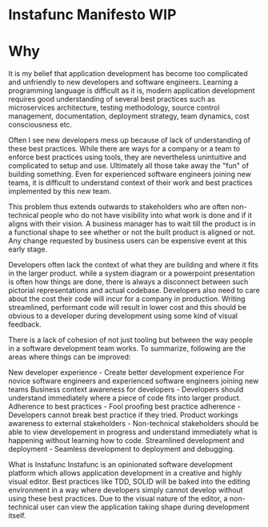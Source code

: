 # Instafunc Manifesto WIP

# Why
It is my belief that application development has become too complicated and unfriendly to new developers and software engineers. Learning a programming language is difficult as it is, modern application development requires good understanding of several best practices such as microservices architecture, testing methodology, source control management, documentation, deployment strategy, team dynamics, cost consciousness etc.

Often I see new developers mess up because of lack of understanding of these best practices. While there are ways for a company or a team to enforce best practices using tools, they are nevertheless unintuitive and complicated to setup and use. Ultimately all those take away the "fun" of building something. Even for experienced software engineers joining new teams, it is difficult to understand context of their work and best practices implemented by this new team.

This problem thus extends outwards to stakeholders who are often non-technical people who do not have visibility into what work is done and if it aligns with their vision. A business manager has to wait till the product is in a functional shape to see whether or not the built product is aligned or not. Any change requested by business users can be expensive event at this early stage.

Developers often lack the context of what they are building and where it fits in the larger product. while a system diagram or a powerpoint presentation is often how things are done, there is always a disconnect between such pictorial representations and actual codebase. Developers also need to care about the cost their code will incur for a company in production. Writing streamlined, performant code will result in lower cost and this should be obvious to a developer during development using some kind of visual feedback.

There is a lack of cohesion of not just tooling but between the way people in a software development team works.
To summarize, following are the areas where things can be improved:

New developer experience - Create better development experience For novice software engineers and experienced software engineers joining new teams
Business context awareness for developers - Developers should understand immediately where a piece of code fits into larger product.
Adherence to best practices - Fool proofing best practice adherence - Developers cannot break best practice if they tried.
Product workings awareness to external stakeholders - Non-technical stakeholders should be able to view developement in progress and understand immediately what is happening without learning how to code.
Streamlined development and deployment - Seamless development to deployment and debugging.

What is Instafunc
Instafunc is an opinionated software development platform which allows application development in a creative and highly visual editor. Best practices like TDD, SOLID will be baked into the editing environment in a way where developers simply cannot develop without using these best practices. Due to the visual nature of the editor, a non-technical user can view the application taking shape during development itself.
